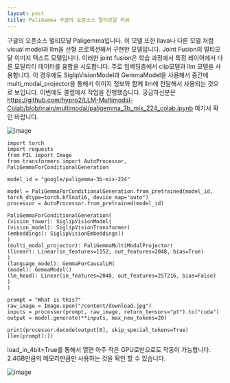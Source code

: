 ```yaml
---
layout: post
title: PaliGemma 구글의 오픈소스 멀티모달 리뷰
---
```


구글의 오픈소스 멀티모달 Paligemma입니다. 
이 모델 또한 llava나 다른 모델 처럼 visual model과 llm을 선형 프로젝션해서 구현한 모델입니다. Joint Fusion의 멀티모달 이미지 텍스트	모델입니다. 이러한 joint fusion은 학습 과정에서 특정 레이어에서 다른 모달리티 데이터를 융합을 시도합니다.
주로 임베딩층에서 clip모델과 llm 모델을 사용합니다. 이 경우에도 SiglipVisionModel과 GemmaModel을 사용해서 중간에 multi_modal_projector을 통해서 이미지 정보와 함께 llm에 전달해서 사용되는 것으로 보입니다. 
이번에도 콜랩에서 작업을 진행했습니다. 궁금하신분은 https://github.com/hypro2/LLM-Multimodal-Colab/blob/main/multimodal/paligemma_3b_mix_224_colab.ipynb 여기서 확인 바랍니다. 

![image](https://github.com/hypro2/hypro2.github.io/assets/84513149/fe70e6f6-7961-4933-bd53-9b85f8e6fc2c)


```
import torch
import requests
from PIL import Image
from transformers import AutoProcessor, PaliGemmaForConditionalGeneration

model_id = "google/paligemma-3b-mix-224"

model = PaliGemmaForConditionalGeneration.from_pretrained(model_id, torch_dtype=torch.bfloat16, device_map="auto")
processor = AutoProcessor.from_pretrained(model_id)
```
```
PaliGemmaForConditionalGeneration(
(vision_tower): SiglipVisionModel(
(vision_model): SiglipVisionTransformer(
(embeddings): SiglipVisionEmbeddings()
)
(multi_modal_projector): PaliGemmaMultiModalProjector(
(linear): Linear(in_features=1152, out_features=2048, bias=True)
)
(language_model): GemmaForCausalLM(
(model): GemmaModel()
(lm_head): Linear(in_features=2048, out_features=257216, bias=False)
)
)
```
```
prompt = "What is this?"
raw_image = Image.open("/content/download.jpg")
inputs = processor(prompt, raw_image, return_tensors="pt").to("cuda")
output = model.generate(**inputs, max_new_tokens=20)

print(processor.decode(output[0], skip_special_tokens=True)[len(prompt):])
```

load_in_4bit=True를 통해서 열면 아주 작은 GPU로만으로도 작동이 가능합니다. 
2.4GB만큼의 메모리만큼만 사용하는 것을 확인 할 수 있습니다. 


![image](https://github.com/hypro2/hypro2.github.io/assets/84513149/9f3ca291-0339-4b71-86e1-6902a7e42406)

